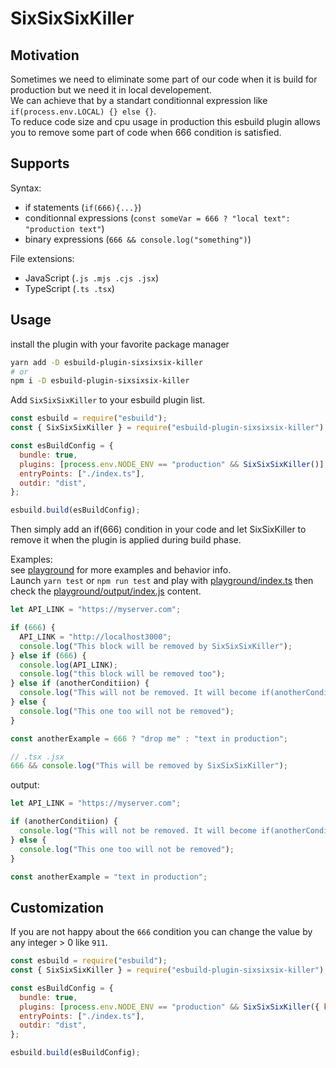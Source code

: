 # SixSixSixKiller

## Motivation

Sometimes we need to eliminate some part of our code when it is build for production but we need it in local developement.  
We can achieve that by a standart conditionnal expression like `if(process.env.LOCAL) {} else {}`.  
To reduce code size and cpu usage in production this esbuild plugin allows you to remove some part of code when 666 condition is satisfied.

## Supports

Syntax:

- if statements (`if(666){...}`)
- conditionnal expressions (`const someVar = 666 ? "local text": "production text"`)
- binary expressions (`666 && console.log("something")`)

File extensions:

- JavaScript (`.js .mjs .cjs .jsx`)
- TypeScript (`.ts .tsx`)

## Usage

install the plugin with your favorite package manager

```bash
yarn add -D esbuild-plugin-sixsixsix-killer
# or
npm i -D esbuild-plugin-sixsixsix-killer
```

Add `SixSixSixKiller` to your esbuild plugin list.

```js
const esbuild = require("esbuild");
const { SixSixSixKiller } = require("esbuild-plugin-sixsixsix-killer");

const esBuildConfig = {
  bundle: true,
  plugins: [process.env.NODE_ENV == "production" && SixSixSixKiller()],
  entryPoints: ["./index.ts"],
  outdir: "dist",
};

esbuild.build(esBuildConfig);
```

Then simply add an if(666) condition in your code and let SixSixKiller to remove it when the plugin is applied during build phase.

Examples:  
see [playground](playground/index.ts) for more examples and behavior info.  
Launch `yarn test` or `npm run test` and play with [playground/index.ts](playground/index.ts) then check the [playground/output/index.js](playground/index.ts) content.

```js
let API_LINK = "https://myserver.com";

if (666) {
  API_LINK = "http://localhost3000";
  console.log("This block will be removed by SixSixSixKiller");
} else if (666) {
  console.log(API_LINK);
  console.log("this block will be removed too");
} else if (anotherConditiion) {
  console.log("This will not be removed. It will become if(anotherConditiion) {...}");
} else {
  console.log("This one too will not be removed");
}

const anotherExample = 666 ? "drop me" : "text in production";

// .tsx .jsx
666 && console.log("This will be removed by SixSixSixKiller");
```

output:

```js
let API_LINK = "https://myserver.com";

if (anotherConditiion) {
  console.log("This will not be removed. It will become if(anotherConditiion) {...}");
} else {
  console.log("This one too will not be removed");
}

const anotherExample = "text in production";
```

## Customization

If you are not happy about the `666` condition you can change the value by any integer > 0 like `911`.

```js
const esbuild = require("esbuild");
const { SixSixSixKiller } = require("esbuild-plugin-sixsixsix-killer");

const esBuildConfig = {
  bundle: true,
  plugins: [process.env.NODE_ENV == "production" && SixSixSixKiller({ killCode: 911 })],
  entryPoints: ["./index.ts"],
  outdir: "dist",
};

esbuild.build(esBuildConfig);
```
